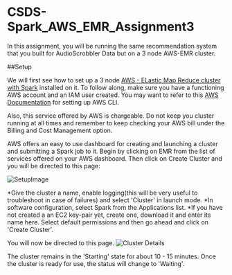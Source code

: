 # CSDS-Spark_AWS_EMR_Assignment3

In this assignment, you will be running the same recommendation system that you built for AudioScrobbler Data but on a 3 node AWS-EMR cluster.


##Setup

We will first see how to set up a 3 node [AWS - ELastic Map Reduce cluster with Spark](http://docs.aws.amazon.com/ElasticMapReduce/latest/DeveloperGuide/emr-spark-launch.html) installed on it. To follow along, make sure you have a functioning AWS account and an IAM user created. You may want to refer to this [AWS Documentation](http://docs.aws.amazon.com/cli/latest/userguide/cli-chap-getting-set-up.html) for setting up AWS CLI.


Also, this service offered by AWS is chargeable. Do not keep you cluster running at all times and remember to keep checking your AWS bill under the Billing and Cost Management option.

AWS offers an easy to use dashboard for creating and launching a cluster and submitting a Spark job to it. Begin by clicking on EMR from the list of services offered on your AWS dashboard. Then click on Create Cluster and you will be directed to this page: 

![SetupImage](http://i.imgur.com/arhxIA9.png)


*Give the cluster a name, enable logging(this will be very useful to troubleshoot in case of failures) and select 'Cluster' in launch mode. 
*In software configuration, select Spark from the Applications list. 
*If you have not created a an EC2 key-pair yet, create one, download it and enter its name here. Select default permissions and then go ahead and click on 'Create Cluster'.

You will now be directed to this page.
![Cluster Details](http://i.imgur.com/kBcg4aO.png)

The cluster remains in the 'Starting' state for about 10 - 15 minutes. Once the cluster is ready for use, the status will change to 'Waiting'. 







